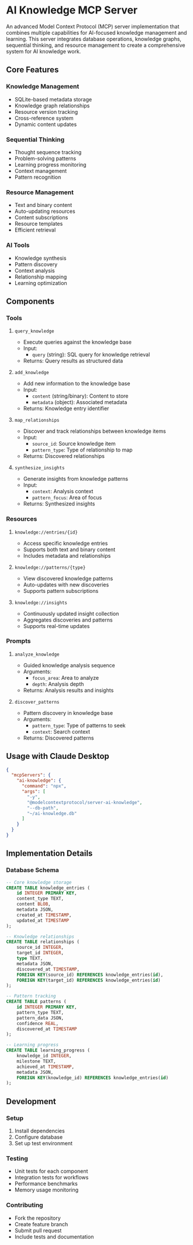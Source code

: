 # AI Knowledge MCP Server

An advanced Model Context Protocol (MCP) server implementation that combines multiple capabilities for AI-focused knowledge management and learning. This server integrates database operations, knowledge graphs, sequential thinking, and resource management to create a comprehensive system for AI knowledge work.

## Core Features

### Knowledge Management
- SQLite-based metadata storage
- Knowledge graph relationships
- Resource version tracking
- Cross-reference system
- Dynamic content updates

### Sequential Thinking
- Thought sequence tracking
- Problem-solving patterns
- Learning progress monitoring
- Context management
- Pattern recognition

### Resource Management
- Text and binary content
- Auto-updating resources
- Content subscriptions
- Resource templates
- Efficient retrieval

### AI Tools
- Knowledge synthesis
- Pattern discovery
- Context analysis
- Relationship mapping
- Learning optimization

## Components

### Tools

1. `query_knowledge`
   - Execute queries against the knowledge base
   - Input:
     - `query` (string): SQL query for knowledge retrieval
   - Returns: Query results as structured data

2. `add_knowledge`
   - Add new information to the knowledge base
   - Input:
     - `content` (string/binary): Content to store
     - `metadata` (object): Associated metadata
   - Returns: Knowledge entry identifier

3. `map_relationships`
   - Discover and track relationships between knowledge items
   - Input:
     - `source_id`: Source knowledge item
     - `pattern_type`: Type of relationship to map
   - Returns: Discovered relationships

4. `synthesize_insights`
   - Generate insights from knowledge patterns
   - Input:
     - `context`: Analysis context
     - `pattern_focus`: Area of focus
   - Returns: Synthesized insights

### Resources

1. `knowledge://entries/{id}`
   - Access specific knowledge entries
   - Supports both text and binary content
   - Includes metadata and relationships

2. `knowledge://patterns/{type}`
   - View discovered knowledge patterns
   - Auto-updates with new discoveries
   - Supports pattern subscriptions

3. `knowledge://insights`
   - Continuously updated insight collection
   - Aggregates discoveries and patterns
   - Supports real-time updates

### Prompts

1. `analyze_knowledge`
   - Guided knowledge analysis sequence
   - Arguments:
     - `focus_area`: Area to analyze
     - `depth`: Analysis depth
   - Returns: Analysis results and insights

2. `discover_patterns`
   - Pattern discovery in knowledge base
   - Arguments:
     - `pattern_type`: Type of patterns to seek
     - `context`: Search context
   - Returns: Discovered patterns

## Usage with Claude Desktop

```json
{
  "mcpServers": {
    "ai-knowledge": {
      "command": "npx",
      "args": [
        "-y",
        "@modelcontextprotocol/server-ai-knowledge",
        "--db-path",
        "~/ai-knowledge.db"
      ]
    }
  }
}
```

## Implementation Details

### Database Schema

```sql
-- Core knowledge storage
CREATE TABLE knowledge_entries (
    id INTEGER PRIMARY KEY,
    content_type TEXT,
    content BLOB,
    metadata JSON,
    created_at TIMESTAMP,
    updated_at TIMESTAMP
);

-- Knowledge relationships
CREATE TABLE relationships (
    source_id INTEGER,
    target_id INTEGER,
    type TEXT,
    metadata JSON,
    discovered_at TIMESTAMP,
    FOREIGN KEY(source_id) REFERENCES knowledge_entries(id),
    FOREIGN KEY(target_id) REFERENCES knowledge_entries(id)
);

-- Pattern tracking
CREATE TABLE patterns (
    id INTEGER PRIMARY KEY,
    pattern_type TEXT,
    pattern_data JSON,
    confidence REAL,
    discovered_at TIMESTAMP
);

-- Learning progress
CREATE TABLE learning_progress (
    knowledge_id INTEGER,
    milestone TEXT,
    achieved_at TIMESTAMP,
    metadata JSON,
    FOREIGN KEY(knowledge_id) REFERENCES knowledge_entries(id)
);
```

## Development

### Setup
1. Install dependencies
2. Configure database
3. Set up test environment

### Testing
- Unit tests for each component
- Integration tests for workflows
- Performance benchmarks
- Memory usage monitoring

### Contributing
- Fork the repository
- Create feature branch
- Submit pull request
- Include tests and documentation